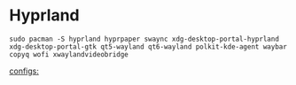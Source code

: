 # Hyprland

```
sudo pacman -S hyprland hyprpaper swaync xdg-desktop-portal-hyprland xdg-desktop-portal-gtk qt5-wayland qt6-wayland polkit-kde-agent waybar copyq wofi xwaylandvideobridge
```

[configs:](./.config)
